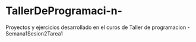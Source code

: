 # TallerDeProgramaci-n-
Proyectos y ejercicios desarrollado en el curos de Taller de programacion 
-Semana1Sesion2Tarea1
